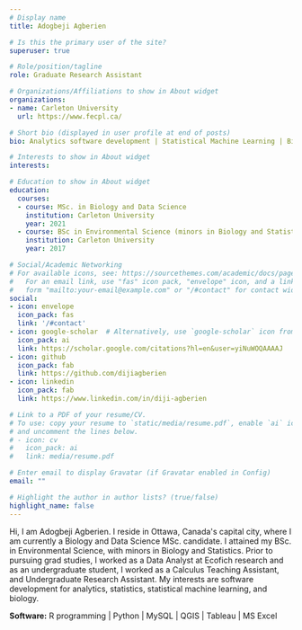 ```yaml
---
# Display name
title: Adogbeji Agberien

# Is this the primary user of the site?
superuser: true

# Role/position/tagline
role: Graduate Research Assistant

# Organizations/Affiliations to show in About widget
organizations:
- name: Carleton University
  url: https://www.fecpl.ca/

# Short bio (displayed in user profile at end of posts)
bio: Analytics software development | Statistical Machine Learning | Biology

# Interests to show in About widget
interests: 

# Education to show in About widget
education:
  courses:
  - course: MSc. in Biology and Data Science
    institution: Carleton University
    year: 2021
  - course: BSc in Environmental Science (minors in Biology and Statistics)
    institution: Carleton University
    year: 2017

# Social/Academic Networking
# For available icons, see: https://sourcethemes.com/academic/docs/page-builder/#icons
#   For an email link, use "fas" icon pack, "envelope" icon, and a link in the
#   form "mailto:your-email@example.com" or "/#contact" for contact widget.
social:
- icon: envelope
  icon_pack: fas
  link: '/#contact'
- icon: google-scholar  # Alternatively, use `google-scholar` icon from `ai` icon pack
  icon_pack: ai
  link: https://scholar.google.com/citations?hl=en&user=yiNuWOQAAAAJ
- icon: github
  icon_pack: fab
  link: https://github.com/dijiagberien
- icon: linkedin
  icon_pack: fab
  link: https://www.linkedin.com/in/diji-agberien

# Link to a PDF of your resume/CV.
# To use: copy your resume to `static/media/resume.pdf`, enable `ai` icons in `params.toml`, 
# and uncomment the lines below.
# - icon: cv
#   icon_pack: ai
#   link: media/resume.pdf

# Enter email to display Gravatar (if Gravatar enabled in Config)
email: ""

# Highlight the author in author lists? (true/false)
highlight_name: false
---
```


 Hi, I am Adogbeji Agberien. I reside in Ottawa, Canada's capital city, where I am currently a Biology and Data Science MSc. candidate. I attained my BSc. in Environmental Science, with minors in Biology and Statistics. Prior to pursuing grad studies, I worked as a Data Analyst at Ecofich research and as an undergraduate student, I worked as a Calculus Teaching Assistant, and Undergraduate Research Assistant. My interests are software development for analytics, statistics, statistical machine learning, and biology. 

**Software:** R programming | Python | MySQL | QGIS | Tableau | MS Excel
